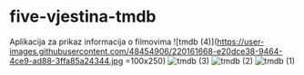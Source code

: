 # five-vjestina-tmdb
Aplikacija za prikaz informacija o filmovima
![tmdb (4)](https://user-images.githubusercontent.com/48454906/220161668-e20dce38-9464-4ce9-ad88-3ffa85a24344.jpg =100x250)
![tmdb (3)](https://user-images.githubusercontent.com/48454906/220161647-1245c17e-6ab0-4d3f-85f6-a411bcbde083.jpg)
![tmdb (2)](https://user-images.githubusercontent.com/48454906/220161740-bf82c3fe-7bfb-44e7-a210-ff3b2d4bfa7a.jpg)
![tmdb (1)](https://user-images.githubusercontent.com/48454906/220161709-05261810-1f14-412d-9018-495c8e9e9ae0.jpg)

